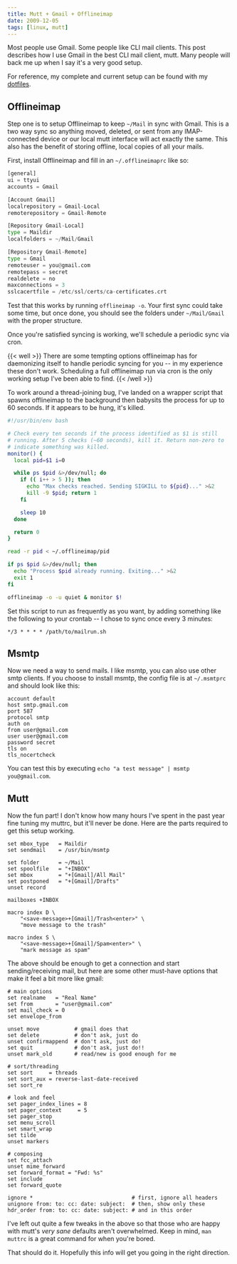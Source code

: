 ```yaml
---
title: Mutt + Gmail + Offlineimap
date: 2009-12-05
tags: [linux, mutt]
---
```


Most people use Gmail. Some people like CLI mail clients. This post
describes how I use Gmail in the best CLI mail client, mutt. Many people
will back me up when I say it's a very good setup.

For reference, my complete and current setup can be found with my 
[dotfiles][].

[dotfiles]: https://github.com/pbrisbin/dotfiles/tree/v1.0/tag-mail-recipient

## Offlineimap

Step one is to setup Offlineimap to keep `~/Mail` in sync with Gmail.
This is a two way sync so anything moved, deleted, or sent from any
IMAP-connected device or our local mutt interface will act exactly
the same. This also has the benefit of storing offline, local
copies of all your mails.

First, install Offlineimap and fill in an `~/.offlineimaprc` like so:

```python
[general]
ui = ttyui
accounts = Gmail

[Account Gmail]
localrepository = Gmail-Local
remoterepository = Gmail-Remote

[Repository Gmail-Local]
type = Maildir
localfolders = ~/Mail/Gmail

[Repository Gmail-Remote]
type = Gmail
remoteuser = you@gmail.com
remotepass = secret
realdelete = no
maxconnections = 3
sslcacertfile = /etc/ssl/certs/ca-certificates.crt
```

Test that this works by running `offlineimap -o`. Your first sync could
take some time, but once done, you should see the folders under
`~/Mail/Gmail` with the proper structure.

Once you're satisfied syncing is working, we'll schedule a periodic sync 
via cron.

{{< well >}}
There are some tempting options offlineimap has for daemonizing itself 
to handle periodic syncing for you -- in my experience these don't work. 
Scheduling a full offlineimap run via cron is the only working setup 
I've been able to find.
{{< /well >}}

To work around a thread-joining bug, I've landed on a wrapper script 
that spawns offlineimap to the background then babysits the process for 
up to 60 seconds. If it appears to be hung, it's killed.

```bash 
#!/usr/bin/env bash

# Check every ten seconds if the process identified as $1 is still 
# running. After 5 checks (~60 seconds), kill it. Return non-zero to 
# indicate something was killed.
monitor() {
  local pid=$1 i=0

  while ps $pid &>/dev/null; do
    if (( i++ > 5 )); then
      echo "Max checks reached. Sending SIGKILL to ${pid}..." >&2
      kill -9 $pid; return 1
    fi

    sleep 10
  done

  return 0
}

read -r pid < ~/.offlineimap/pid

if ps $pid &>/dev/null; then
  echo "Process $pid already running. Exiting..." >&2
  exit 1
fi

offlineimap -o -u quiet & monitor $!
```

Set this script to run as frequently as you want, by adding something 
like the following to your crontab -- I chose to sync once every 3 
minutes:

```
*/3 * * * * /path/to/mailrun.sh
```

## Msmtp

Now we need a way to send mails. I like msmtp, you can also use other
smtp clients. If you choose to install msmtp, the config file is at
`~/.msmtprc` and should look like this:

```
account default 
host smtp.gmail.com
port 587
protocol smtp
auth on
from user@gmail.com
user user@gmail.com
password secret
tls on
tls_nocertcheck
```

You can test this by executing `echo "a test message" | msmtp
you@gmail.com`.

## Mutt

Now the fun part! I don't know how many hours I've spent in the past
year fine tuning my muttrc, but it'll never be done. Here are the parts
required to get this setup working.

```
set mbox_type   = Maildir
set sendmail    = /usr/bin/msmtp

set folder      = ~/Mail
set spoolfile   = "+INBOX"
set mbox        = "+[Gmail]/All Mail"
set postponed   = "+[Gmail]/Drafts"
unset record

mailboxes +INBOX

macro index D \
    "<save-message>+[Gmail]/Trash<enter>" \
    "move message to the trash"

macro index S \
    "<save-message>+[Gmail]/Spam<enter>" \
    "mark message as spam"
```

The above should be enough to get a connection and start 
sending/receiving mail, but here are some other must-have options that 
make it feel a bit more like gmail:

```
# main options
set realname   = "Real Name"
set from       = "user@gmail.com"
set mail_check = 0
set envelope_from

unset move           # gmail does that
set delete           # don't ask, just do
unset confirmappend  # don't ask, just do!
set quit             # don't ask, just do!!
unset mark_old       # read/new is good enough for me

# sort/threading
set sort     = threads
set sort_aux = reverse-last-date-received
set sort_re

# look and feel
set pager_index_lines = 8
set pager_context     = 5
set pager_stop
set menu_scroll
set smart_wrap
set tilde
unset markers

# composing 
set fcc_attach
unset mime_forward
set forward_format = "Fwd: %s"
set include
set forward_quote

ignore *                               # first, ignore all headers
unignore from: to: cc: date: subject:  # then, show only these
hdr_order from: to: cc: date: subject: # and in this order
```

I've left out quite a few tweaks in the above so that those who are
happy with mutt's *very sane* defaults aren't overwhelmed. Keep in mind,
`man muttrc` is a great command for when you're bored.

That should do it. Hopefully this info will get you going in the right
direction.
